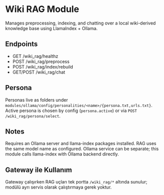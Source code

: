 # Wiki RAG Module

Manages preprocessing, indexing, and chatting over a local wiki-derived knowledge base using LlamaIndex + Ollama.

## Endpoints
- GET /wiki_rag/healthz
- POST /wiki_rag/preprocess
- POST /wiki_rag/index/rebuild
- GET/POST /wiki_rag/chat

## Persona
Personas live as folders under `modules/ollama/config/personalities/<name>/{persona.txt,urls.txt}`.
Active persona is chosen by config (`persona.active`) or via `POST /wiki_rag/persona/select`.

## Notes
Requires an Ollama server and llama-index packages installed.
RAG uses the same model name as configured. Ollama service can be separate; this module calls llama-index with Ollama backend directly.

## Gateway ile Kullanım
Gateway çalışırken RAG uçları tek portta `/wiki_rag/*` altında sunulur; modülü ayrı servis olarak çalıştırmaya gerek yoktur.
